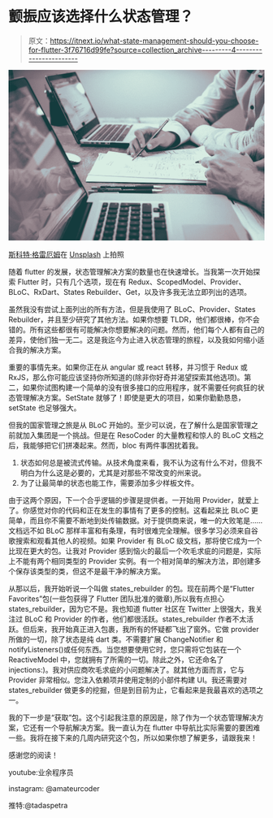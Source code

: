 # 颤振应该选择什么状态管理？

> 原文：<https://itnext.io/what-state-management-should-you-choose-for-flutter-3f76716d99fe?source=collection_archive---------4----------------------->

![](img/f5b3d6451ad6cd3daaaa462e3344d911.png)

[斯科特·格雷厄姆](https://unsplash.com/@sctgrhm?utm_source=medium&utm_medium=referral)在 [Unsplash](https://unsplash.com?utm_source=medium&utm_medium=referral) 上拍照

随着 flutter 的发展，状态管理解决方案的数量也在快速增长。当我第一次开始探索 Flutter 时，只有几个选项，现在有 Redux、ScopedModel、Provider、BLoC、RxDart、States Rebuilder、Get，以及许多我无法立即列出的选项。

虽然我没有尝试上面列出的所有方法，但是我使用了 BLoC、Provider、States Rebuilder，并且至少研究了其他方法。如果你想要 TLDR，他们都很棒，你不会错的。所有这些都很有可能解决你想要解决的问题。然而，他们每个人都有自己的差异，使他们独一无二。这是我迄今为止进入状态管理的旅程，以及我如何缩小适合我的解决方案。

重要的事情先来。如果你正在从 angular 或 react 转移，并习惯于 Redux 或 RxJS，那么你可能应该坚持你所知道的(除非你好奇并渴望探索其他选项)。第二，如果你试图构建一个简单的没有很多接口的应用程序，就不需要任何疯狂的状态管理解决方案。SetState 就够了！即使是更大的项目，如果你勤勤恳恳，setState 也足够强大。

但我的国家管理之旅是从 BLoC 开始的。至少可以说，在了解什么是国家管理之前就加入集团是一个挑战。但是在 ResoCoder 的大量教程和惊人的 BLoC 文档之后，我能够把它们拼凑起来。然而，bloc 有两件事困扰着我。

1.  状态如何总是被流式传输。从技术角度来看，我不认为这有什么不对，但我不明白为什么这是必要的，尤其是对那些不常改变的州来说。
2.  为了让最简单的状态也能工作，需要添加多少样板文件。

由于这两个原因，下一个合乎逻辑的步骤是提供者。一开始用 Provider，就爱上了。你感觉对你的代码和正在发生的事情有了更多的控制。这看起来比 BLoC 更简单，而且你不需要不断地到处传输数据。对于提供商来说，唯一的大败笔是……文档远不如 BLoC 那样丰富和有条理，有时很难完全理解。很多学习必须来自谷歌搜索和观看其他人的视频。如果 Provider 有 BLoC 级文档，那将使它成为一个比现在更大的包。让我对 Provider 感到恼火的最后一个吹毛求疵的问题是，实际上不能有两个相同类型的 Provider 实例。有一个相对简单的解决方法，即创建多个保存该类型的类，但这不是最干净的解决方案。

从那以后，我开始听说一个叫做 states_rebuilder 的包。现在前两个是“Flutter Favorites”包(一些包获得了 Flutter 团队批准的徽章),所以我有点担心 states_rebuilder，因为它不是。我也知道 flutter 社区在 Twitter 上很强大，我关注过 BLoC 和 Provider 的作者，他们都很活跃。states_rebuilder 作者不太活跃。但后来，我开始真正进入包裹，我所有的怀疑都飞出了窗外。它做 provider 所做的一切，除了状态是纯 dart 类。不需要扩展 ChangeNotifier 和 notifyListeners()或任何东西。当您想要使用它时，您只需将它包装在一个 ReactiveModel 中，您就拥有了所需的一切。除此之外，它还命名了 injections:)。我对供应商吹毛求疵的小问题解决了。就其他方面而言，它与 Provider 非常相似。您注入依赖项并使用定制的小部件构建 UI。我还需要对 states_rebuilder 做更多的挖掘，但是到目前为止，它看起来是我最喜欢的选项之一。

我的下一步是“获取”包。这个引起我注意的原因是，除了作为一个状态管理解决方案，它还有一个导航解决方案。我一直认为在 flutter 中导航比实际需要的要困难一些。我将在接下来的几周内研究这个包，所以如果你想了解更多，请跟我来！

感谢您的阅读！

youtube:业余程序员

instagram: @amateurcoder

推特:@tadaspetra